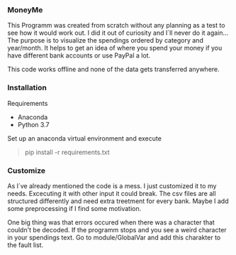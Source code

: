 ### MoneyMe

This Programm was created from scratch without any planning as a test to see how it would work out.
I did it out of curiosity and I´ll never do it again...
The purpose is to visualize the spendings ordered by category  and year/month.
It helps to get an idea of where you spend your money if  you have different bank accounts or use PayPal a lot. 

This code works offline and none of the data gets transferred anywhere.

### Installation

Requirements

+ Anaconda
+ Python 3.7

Set up an anaconda virtual environment and execute

> pip install -r requirements.txt



### Customize

As I´ve already mentioned the code is a mess. 
I just customized it to my needs. Excecuting it with other input it could break. 
The csv files are all structured differently and need extra treetment for every bank.
Maybe I add some preprocessing if I find some motivation.

One big thing was that errors occured when there was a character that couldn't be decoded. 
If the programm stops and you see a weird character in your spendings text.
Go to module/GlobalVar and add this charakter to the fault list. 


